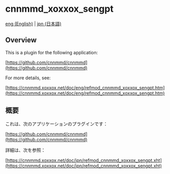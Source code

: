 # cnnmmd_xoxxox_sengpt

[eng (English)](#Overview) | [jpn (日本語)](#概要)

## Overview

This is a plugin for the following application:

[https://github.com/cnnmmd/cnnmmd](https://github.com/cnnmmd/cnnmmd)

For more details, see:

[https://cnnmmd.xoxxox.net/doc/eng/refmod_cnnmmd_xoxxox_sengpt.htm](https://cnnmmd.xoxxox.net/doc/eng/refmod_cnnmmd_xoxxox_sengpt.htm)

## 概要

これは、次のアプリケーションのプラグインです：

[https://github.com/cnnmmd/cnnmmd](https://github.com/cnnmmd/cnnmmd)

詳細は、次を参照：

[https://cnnmmd.xoxxox.net/doc/jpn/refmod_cnnmmd_xoxxox_sengpt.xht](https://cnnmmd.xoxxox.net/doc/jpn/refmod_cnnmmd_xoxxox_sengpt.xht)